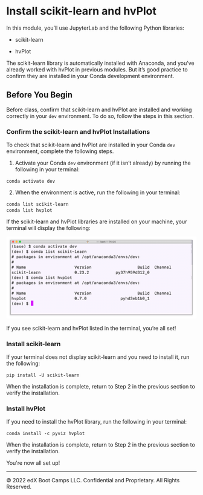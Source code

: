 
# Install scikit-learn and hvPlot

In this module, you’ll use JupyterLab and the following Python libraries:

- scikit-learn

- hvPlot

The scikit-learn library is automatically installed with Anaconda, and you’ve already worked with hvPlot in previous modules. But it’s good practice to confirm they are installed in your Conda development environment.

## Before You Begin

Before class, confirm that scikit-learn and hvPlot are installed and working correctly in your `dev` environment. To do so, follow the steps in this section. 

### Confirm the scikit-learn and hvPlot Installations

To check that scikit-learn and hvPlot are installed in your Conda `dev` environment, complete the following steps.

1. Activate your Conda `dev` environment (if it isn’t already) by running the following in your terminal:

```shell
conda activate dev
```

2. When the environment is active, run the following in your terminal:

```shell
conda list scikit-learn
conda list hvplot
```

If the scikit-learn and hvPlot libraries are installed on your machine, your terminal will display the following:

![A screenshot shows that scikit-learn and hvPlot are listed in the terminal window.](Images/11-0-scikitlearn-hvplot-confirm.png)

If you see scikit-learn and hvPlot listed in the terminal, you’re all set!

### Install scikit-learn

If your terminal does not display scikit-learn and you need to install it, run the following:

```shell
pip install -U scikit-learn
```

When the installation is complete, return to Step 2 in the previous section to verify the installation.

### Install hvPlot

If you need to install the hvPlot library, run the following in your terminal:

```shell
conda install -c pyviz hvplot
```

When the installation is complete, return to Step 2 in the previous section to verify the installation.

You're now all set up!

---

© 2022 edX Boot Camps LLC. Confidential and Proprietary. All Rights Reserved.